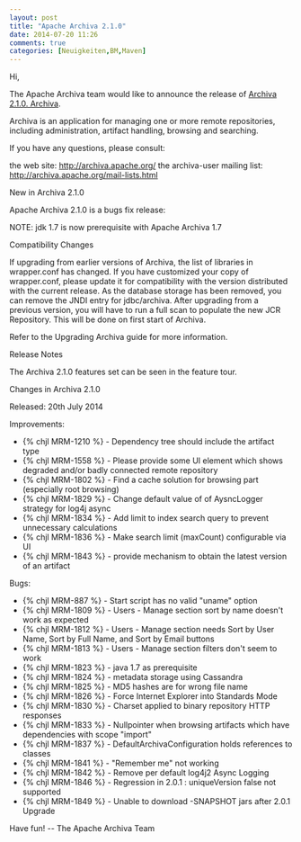 ```yaml
---
layout: post
title: "Apache Archiva 2.1.0"
date: 2014-07-20 11:26
comments: true
categories: [Neuigkeiten,BM,Maven]
---
```

Hi,

The Apache Archiva team would like to announce the release of 
[Archiva 2.1.0. Archiva](http://archiva.apache.org).

Archiva is an application for managing one or more remote
repositories, including administration, artifact handling, browsing
and searching.

If you have any questions, please consult:

the web site: http://archiva.apache.org/
the archiva-user mailing list: http://archiva.apache.org/mail-lists.html

New in Archiva 2.1.0

Apache Archiva 2.1.0 is a bugs fix release:

NOTE: jdk 1.7 is now prerequisite with Apache Archiva 1.7

Compatibility Changes

If upgrading from earlier versions of Archiva, the list of libraries
in wrapper.conf has changed. If you have customized your copy of
wrapper.conf, please update it for compatibility with the version
distributed with the current release.
As the database storage has been removed, you can remove the JNDI
entry for jdbc/archiva. After upgrading from a previous version, you
will have to run a full scan to populate the new JCR Repository. This
will be done on first start of Archiva.

Refer to the Upgrading Archiva guide for more information.

<!-- more -->


Release Notes

The Archiva 2.1.0 features set can be seen in the feature tour.

Changes in Archiva 2.1.0

Released: 20th July 2014

Improvements:

 * {% chjl MRM-1210 %} - Dependency tree should include the artifact type
 * {% chjl MRM-1558 %} - Please provide some UI element which shows degraded and/or badly connected remote repository
 * {% chjl MRM-1802 %} - Find a cache solution for browsing part (especially root browsing)
 * {% chjl MRM-1829 %} - Change default value of of AysncLogger strategy for log4j async
 * {% chjl MRM-1834 %} - Add limit to index search query to prevent unnecessary calculations
 * {% chjl MRM-1836 %} - Make search limit (maxCount) configurable via UI
 * {% chjl MRM-1843 %} - provide mechanism to obtain the latest version of an artifact

Bugs:

 * {% chjl MRM-887 %} - Start script has no valid "uname" option
 * {% chjl MRM-1809 %} - Users - Manage section sort by name doesn't work as expected
 * {% chjl MRM-1812 %} - Users - Manage section needs Sort by User Name, Sort by Full Name, and Sort by Email buttons
 * {% chjl MRM-1813 %} - Users - Manage section filters don't seem to work
 * {% chjl MRM-1823 %} - java 1.7 as prerequisite
 * {% chjl MRM-1824 %} - metadata storage using Cassandra
 * {% chjl MRM-1825 %} - MD5 hashes are for wrong file name
 * {% chjl MRM-1826 %} - Force Internet Explorer into Standards Mode
 * {% chjl MRM-1830 %} - Charset applied to binary repository HTTP responses
 * {% chjl MRM-1833 %} - Nullpointer when browsing artifacts which have dependencies with scope "import"
 * {% chjl MRM-1837 %} - DefaultArchivaConfiguration holds references to classes
 * {% chjl MRM-1841 %} - "Remember me" not working
 * {% chjl MRM-1842 %} - Remove per default log4j2 Async Logging
 * {% chjl MRM-1846 %} - Regression in 2.0.1 : uniqueVersion false not supported
 * {% chjl MRM-1849 %} - Unable to download -SNAPSHOT jars after 2.0.1 Upgrade


Have fun!
-- The Apache Archiva Team
